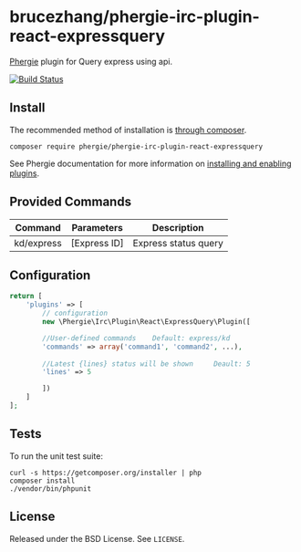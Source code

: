 # brucezhang/phergie-irc-plugin-react-expressquery

[Phergie](http://github.com/phergie/phergie-irc-bot-react/) plugin for Query express using api.

[![Build Status](https://secure.travis-ci.org/BruceZhang1993/phergie-irc-plugin-react-expressquery.png?branch=master)](http://travis-ci.org/BruceZhang1993/phergie-irc-plugin-react-expressquery)

## Install

The recommended method of installation is [through composer](http://getcomposer.org).

`composer require phergie/phergie-irc-plugin-react-expressquery`

See Phergie documentation for more information on
[installing and enabling plugins](https://github.com/phergie/phergie-irc-bot-react/wiki/Usage#plugins).

## Provided Commands

| Command    | Parameters        | Description           |
|:----------:|-------------------|-----------------------|
| kd/express |   [Express ID]    | Express status query  |
## Configuration

```php
return [
    'plugins' => [
        // configuration
        new \Phergie\Irc\Plugin\React\ExpressQuery\Plugin([

		//User-defined commands    Default: express/kd
		'commands' => array('command1', 'command2', ...),
		
		//Latest {lines} status will be shown     Deault: 5
		'lines' => 5

        ])
    ]
];
```

## Tests

To run the unit test suite:

```
curl -s https://getcomposer.org/installer | php
composer install
./vendor/bin/phpunit
```

## License

Released under the BSD License. See `LICENSE`.
